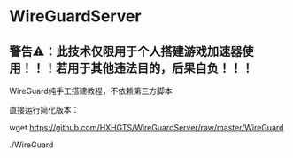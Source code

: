 # WireGuardServer

## 警告⚠：此技术仅限用于个人搭建游戏加速器使用！！！若用于其他违法目的，后果自负！！！

WireGuard纯手工搭建教程，不依赖第三方脚本

直接运行简化版本：

wget https://github.com/HXHGTS/WireGuardServer/raw/master/WireGuard

./WireGuard
